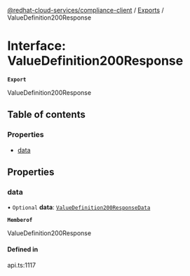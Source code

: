 [@redhat-cloud-services/compliance-client](../README.md) / [Exports](../modules.md) / ValueDefinition200Response

# Interface: ValueDefinition200Response

**`Export`**

ValueDefinition200Response

## Table of contents

### Properties

- [data](ValueDefinition200Response.md#data)

## Properties

### data

• `Optional` **data**: [`ValueDefinition200ResponseData`](ValueDefinition200ResponseData.md)

**`Memberof`**

ValueDefinition200Response

#### Defined in

api.ts:1117
